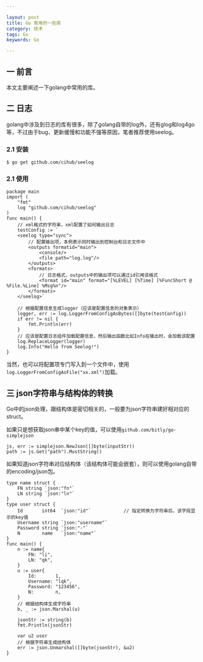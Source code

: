 ```yaml
---

layout: post
title: Go 常用的一些库
category: 技术
tags: Go
keywords: Go

---
```


## 一 前言

本文主要阐述一下golang中常用的库。

## 二 日志
golang中涉及到日志的库有很多，除了golang自带的log外，还有glog和log4go等，不过由于bug、更新缓慢和功能不强等原因，笔者推荐使用seelog。

### 2.1 安装

    $ go get github.com/cihub/seelog
    
### 2.1 使用

    package main
    import (
    	"fmt"
    	log "github.com/cihub/seelog"
    )
    func main() {
        // xml格式的字符串，xml配置了如何输出日志
    	testConfig := `
        <seelog type="sync">
            // 配置输出项，本例表示同时输出到控制台和日志文件中
        	<outputs formatid="main">
        		<console/>
        		<file path="log.log"/>
        	</outputs>
        	<formats>
        	    // 日志格式，outputs中的输出项可以通过id引用该格式
        		<format id="main" format="[%LEVEL] [%Time] [%FuncShort @ %File.%Line] %Msg%n"/>
        	</formats>
        </seelog>`   
    
        // 根据配置信息生成logger（应该是配置信息的对象表示）
    	logger, err := log.LoggerFromConfigAsBytes([]byte(testConfig))
    	if err != nil {
    		fmt.Println(err)
    	}
    	// 应该是配置日志组件加载配置信息，然后输出函数比如Info在输出时，会加载该配置
    	log.ReplaceLogger(logger)
    	log.Info("Hello from Seelog!")
    }
    
当然，也可以将配置项专门写入到一个文件中，使用`log.LoggerFromConfigAsFile("xx.xml")`加载。

## 三 json字符串与结构体的转换

Go中的json处理，跟结构体是密切相关的，一般要为json字符串建好相对应的struct。

如果只是想获取json串中某个key的值，可以使用`github.com/bitly/go-simplejson`

    js, err := simplejson.NewJson([]byte(inputStr))
	path := js.Get("path").MustString()
	
如果知道json字符串对应结构体（该结构体可能会嵌套），则可以使用golang自带的encoding/json包。

    type name struct {
    	FN string `json:"fn"`
    	LN string `json:"ln"`
    }
    type user struct {
    	Id       int64  `json:"id"`            // 指定转换为字符串后，该字段显示的key值
    	Username string `json:"username"`
    	Password string `json:"-"`            
    	N        name   `json:"name"`
    }
    func main() {
    	n := name{
    		FN: "li",
    		LN: "qk",
    	}
    	u := user{
    		Id:       1,
    		Username: "lqk",
    		Password: "123456",
    		N:        n,
    	}
    	// 根据结构体生成字符串
    	b, _ := json.Marshal(u)
    	
        jsonStr := string(b)
    	fmt.Println(jsonStr)
    	
        var u2 user
        // 根据字符串生成结构体
        err := json.Unmarshal([]byte(jsonStr), &u2)
    }
